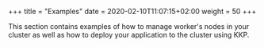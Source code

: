 +++
title = "Examples"
date = 2020-02-10T11:07:15+02:00
weight = 50
+++


This section contains examples of how to manage worker's nodes in your cluster as well as how to deploy your application to the cluster using KKP.

